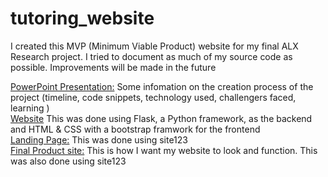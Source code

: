 # tutoring_website

I created this MVP (Minimum Viable Product) website for my final ALX Research project. I tried to document as much of my source code as possible. Improvements will be made in the future 

[PowerPoint Presentation:](https://docs.google.com/presentation/d/1MRoBLIfZLWrbG_YY0I82xLG-lnYe8997tJjot83e0FM/edit?usp=sharing) Some infomation on the creation process of the project (timeline, code snippets, technology used, challengers faced, learning )
<br>
[Website](https://iq-tutoring-2brc.onrender.com/) This was done using Flask, a Python framework, as the backend and HTML & CSS with a bootstrap framwork for the frontend
<br>
[Landing Page:](https://63f9223a603b2.site123.me/) This was done using site123
<br>
[Final Product site:](https://63f93410ac0a7.site123.me/) This is how I want my website to look and function. This was also done using site123
